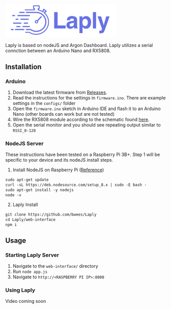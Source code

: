 <img src="https://github.com/bwees/Laply/raw/master/docs/logo.png?raw=true" width="350" title="hover text">

Laply is based on nodeJS and Argon Dashboard. Laply utilizes a serial connction between an Arduino Nano and RX5808. 


## Installation

### Arduino
1. Download the latest firmware from [Releases](https://github.com/bwees/Laply/releases).
2. Read the instructions for the settings in ```firmware.ino```. There are example settings in the ```configs/``` folder
4. Open the ```firmware.ino``` sketch in Arduino IDE and flash it to an Arduino Nano (other boards can work but are not tested)
5. Wire the RX5808 module according to the schematic found [here](https://github.com/bwees/Laply/blob/master/docs/schematic.png).
6. Open the serial monitor and you should see repeating output similar to ```RSSI_0-120```

### NodeJS Server
These instructions have been tested on a Raspberry Pi 3B+. Step 1 will be specific to your device and its nodeJS install steps.

1. Install NodeJS on Raspberry Pi ([Reference](https://www.w3schools.com/nodejs/nodejs_raspberrypi.asp))
```
sudo apt-get update
curl -sL https://deb.nodesource.com/setup_8.x | sudo -E bash -
sudo apt-get install -y nodejs
node -v
```

2. Laply Install
```
git clone https://github.com/bwees/Laply
cd Laply/web-interface
npm i
```

## Usage

### Starting Laply Server
1. Navigate to the ```web-interface/``` directory
2. Run ```node app.js```
3. Navigate to ```http://<RASPBERRY PI IP>:8000```

### Using Laply
Video coming soon
